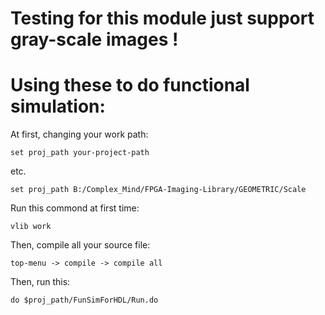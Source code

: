 # Testing for this module just support gray-scale images !  

# Using these to do functional simulation:  

At first, changing your work path:  
    
    set proj_path your-project-path  

etc.  
    
    set proj_path B:/Complex_Mind/FPGA-Imaging-Library/GEOMETRIC/Scale  

Run this commond at first time:

    vlib work  

Then, compile all your source file:  

    top-menu -> compile -> compile all  

Then, run this:

    do $proj_path/FunSimForHDL/Run.do